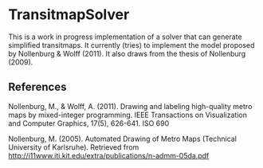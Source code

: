 # TransitmapSolver

This is a work in progress implementation of a solver that can generate
simplified transitmaps. It currently (tries) to implement the model proposed by Nollenburg & Wolff (2011). It also draws from the thesis of Nollenburg (2009).

## References

Nollenburg, M., & Wolff, A. (2011). Drawing and labeling high-quality metro maps by mixed-integer programming. IEEE Transactions on Visualization and Computer Graphics, 17(5), 626-641.
ISO 690

Nollenburg, M. (2005). Automated Drawing of Metro Maps (Technical University of Karlsruhe). Retrieved from http://i11www.iti.kit.edu/extra/publications/n-admm-05da.pdf
